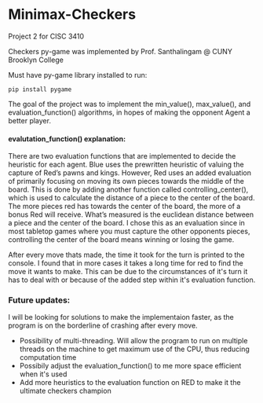 # Minimax-Checkers
Project 2 for CISC 3410

Checkers py-game was implemented by Prof. Santhalingam @ CUNY Brooklyn College

Must have py-game library installed to run:
```
pip install pygame
```
The goal of the project was to implement the min_value(), max_value(), and evaluation_function() algorithms, in hopes of making the opponent Agent a better player. 

#### evalutation_function() explanation:

There are two evaluation functions that are implemented to decide the heuristic for each agent. Blue uses the prewritten heuristic of valuing the capture of Red’s pawns and kings. However, Red uses an added evaluation of primarily focusing on moving its own pieces towards the middle of the board. This is done by adding another function called controlling_center(), which is used to calculate the distance of a piece to the center of the board. The more pieces red has towards the center of the board, the more of a bonus Red will receive. What’s measured is the euclidean distance between a piece and the center of the board. I chose this as an evaluation since in most tabletop games where you must capture the other opponents pieces, controlling the center of the board means winning or losing the game. 

After every move thats made, the time it took for the turn is printed to the console. I found that in more cases it takes a long time for red to find the move it wants to make. This can be due to the circumstances of it's turn it has to deal with or because of the added step within it's evaluation function.

### Future updates:
  I will be looking for solutions to make the implementaion faster, as the program is on the borderline of crashing after every move.
  - Possibility of multi-threading. Will allow the program to run on multiple threads on the machine to get maximum use of the CPU, thus reducing computation time
  - Possibily adjust the evaluation_function() to me more space efficient when it's used
  - Add more heuristics to the evaluation function on RED to make it the ultimate checkers champion
